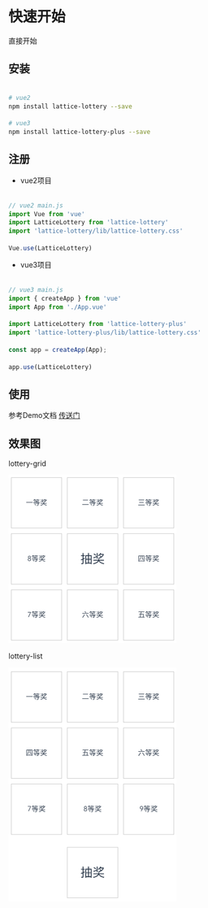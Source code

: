 # 快速开始

直接开始

## 安装

``` sh

# vue2
npm install lattice-lottery --save

# vue3
npm install lattice-lottery-plus --save

```

## 注册

- vue2项目

``` javascript

// vue2 main.js
import Vue from 'vue'
import LatticeLottery from 'lattice-lottery'
import 'lattice-lottery/lib/lattice-lottery.css'

Vue.use(LatticeLottery)

```

- vue3项目

``` javascript

// vue3 main.js
import { createApp } from 'vue'
import App from './App.vue'

import LatticeLottery from 'lattice-lottery-plus'
import 'lattice-lottery-plus/lib/lattice-lottery.css'

const app = createApp(App);

app.use(LatticeLottery)

```

## 使用

参考Demo文档 [传送门](/lattice-lottery/demo)

## 效果图

lottery-grid

<img src="../.vuepress/public/images/lattice_lottery_logo.png" style="width: 330px; height=330px" />

lottery-list

<img src="../.vuepress/public/images/lottery_list.png" style="width: 330px; height=460px" />